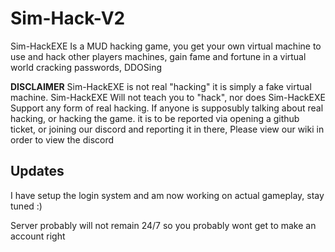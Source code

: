 # Sim-Hack-V2
Sim-HackEXE Is a MUD hacking game, you get your own virtual machine to use and hack other players machines, gain fame and fortune 
in a virtual world cracking passwords, DDOSing 

**DISCLAIMER** Sim-HackEXE is not real "hacking" it is simply a fake virtual machine. Sim-HackEXE Will not teach you to "hack", nor does Sim-HackEXE Support any form of real hacking. If anyone is supposubly talking about real hacking, or hacking the game. it is to be reported via opening a github ticket, or joining our discord and reporting it in there, Please view our wiki in order to view the discord

## Updates
I have setup the login system and am now working on actual gameplay, stay tuned :)

Server probably will not remain 24/7 so you probably wont get to make an account right

